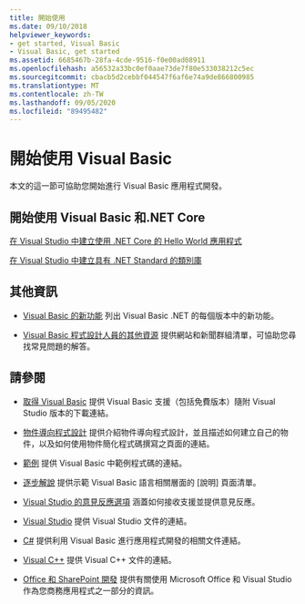 ```yaml
---
title: 開始使用
ms.date: 09/10/2018
helpviewer_keywords:
- get started, Visual Basic
- Visual Basic, get started
ms.assetid: 6685467b-28fa-4cde-9516-f0e00ad08911
ms.openlocfilehash: a56532a33bc0ef0aae73de7f80e533038212c5ec
ms.sourcegitcommit: cbacb5d2cebbf044547f6af6e74a9de866800985
ms.translationtype: MT
ms.contentlocale: zh-TW
ms.lasthandoff: 09/05/2020
ms.locfileid: "89495482"
---
```

# <a name="get-started-with-visual-basic"></a>開始使用 Visual Basic

本文的這一節可協助您開始進行 Visual Basic 應用程式開發。

## <a name="get-started-with-visual-basic-and-net-core"></a>開始使用 Visual Basic 和.NET Core

[在 Visual Studio 中建立使用 .NET Core 的 Hello World 應用程式](../../core/tutorials/with-visual-studio.md)

[在 Visual Studio 中建立具有 .NET Standard 的類別庫](../../core/tutorials/library-with-visual-studio.md)

## <a name="additional-information"></a>其他資訊

- [Visual Basic 的新功能](../whats-new/index.md) 列出 Visual Basic .NET 的每個版本中的新功能。

- [Visual Basic 程式設計人員的其他資源](additional-resources.md) 提供網站和新聞群組清單，可協助您尋找常見問題的解答。

## <a name="see-also"></a>請參閱

- [取得 Visual Basic](https://visualstudio.microsoft.com/downloads/?utm_medium=microsoft&utm_source=docs.microsoft.com&utm_campaign=inline+link&utm_content=download+vs2019) 提供 Visual Basic 支援（包括免費版本）隨附 Visual Studio 版本的下載連結。

- [物件導向程式設計](../programming-guide/concepts/object-oriented-programming.md) 提供介紹物件導向程式設計，並且描述如何建立自己的物件，以及如何使用物件簡化程式碼撰寫之頁面的連結。

- [範例](https://github.com/dotnet/docs/tree/master/samples/snippets/visualbasic) 提供 Visual Basic 中範例程式碼的連結。

- [逐步解說](../walkthroughs.md) 提供示範 Visual Basic 語言相關層面的 [說明] 頁面清單。

- [Visual Studio 的意見反應選項](/visualstudio/ide/feedback-options) 涵蓋如何接收支援並提供意見反應。

- [Visual Studio](/visualstudio/) 提供 Visual Studio 文件的連結。

- [C#](../../csharp/index.yml) 提供利用 Visual Basic 進行應用程式開發的相關文件連結。

- [Visual C++](/cpp/) 提供 Visual C++ 文件的連結。

- [Office 和 SharePoint 開發](/visualstudio/vsto/office-and-sharepoint-development-in-visual-studio) 提供有關使用 Microsoft Office 和 Visual Studio 作為您商務應用程式之一部分的資訊。
